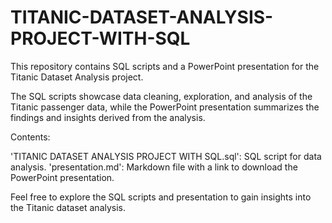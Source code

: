 # TITANIC-DATASET-ANALYSIS-PROJECT-WITH-SQL
This repository contains SQL scripts and a PowerPoint presentation for the Titanic Dataset Analysis project. 

The SQL scripts showcase data cleaning, exploration, and analysis of the Titanic passenger data, while the PowerPoint presentation summarizes the findings and insights derived from the analysis.

Contents:

'TITANIC DATASET ANALYSIS PROJECT WITH SQL.sql': SQL script for data analysis.
'presentation.md': Markdown file with a link to download the PowerPoint presentation.

Feel free to explore the SQL scripts and presentation to gain insights into the Titanic dataset analysis.
